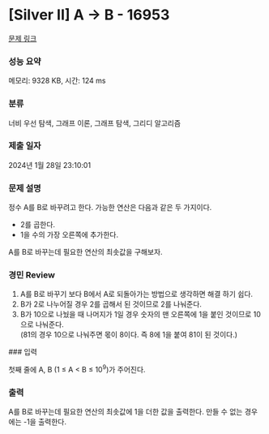 # [Silver II] A → B - 16953 

[문제 링크](https://www.acmicpc.net/problem/16953) 

### 성능 요약

메모리: 9328 KB, 시간: 124 ms

### 분류

너비 우선 탐색, 그래프 이론, 그래프 탐색, 그리디 알고리즘

### 제출 일자

2024년 1월 28일 23:10:01

### 문제 설명

<p>정수 A를 B로 바꾸려고 한다. 가능한 연산은 다음과 같은 두 가지이다.</p>

<ul>
	<li>2를 곱한다.</li>
	<li>1을 수의 가장 오른쪽에 추가한다. </li>
</ul>

<p>A를 B로 바꾸는데 필요한 연산의 최솟값을 구해보자.</p>

### 경민 Review

<p>
	<ol>
		<li>A를 B로 바꾸기 보다 B에서 A로 되돌아가는 방법으로 생각하면 해결 하기 쉽다.</li>
		<li>B가 2로 나누어질 경우 2를 곱해서 된 것이므로 2를 나눠준다.</li>
		<li>B가 10으로 나눴을 때 나머지가 1일 경우 숫자의 맨 오른쪽에 1을 붙인 것이므로 10으로 나눠준다.</li>
		(81의 경우 10으로 나눠주면 몫이 8이다. 즉 8에 1을 붙여 81이 된 것이다.)
	</ol>
	
</p>
### 입력 

 <p>첫째 줄에 A, B (1 ≤ A < B ≤ 10<sup>9</sup>)가 주어진다.</p>

### 출력 

 <p>A를 B로 바꾸는데 필요한 연산의 최솟값에 1을 더한 값을 출력한다. 만들 수 없는 경우에는 -1을 출력한다.</p>

